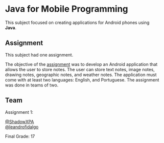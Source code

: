 # Java for Mobile Programming

This subject focused on creating applications for Android phones using **Java**.

## Assignment

This subject had one assignment.

The objective of the [assignment](Assignment/Assignment.pdf) was to develop an Android application that allows the user to store notes. The user can store text notes, image notes, drawing notes, geographic notes, and weather notes. The application must come with at least two languages: English, and Portuguese. The assignment was done in teams of two.  

## Team

Assignment 1:

[@ShadowXPA](https://github.com/ShadowXPA)  
[@leandrofidalgo](https://github.com/leandrofidalgo)

Final Grade: 17
